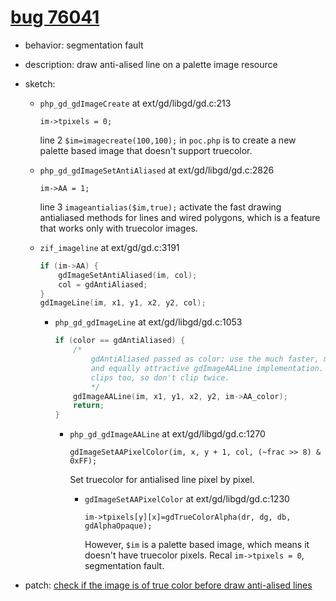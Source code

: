 # [bug 76041](https://bugs.php.net/bug.php?id=76041)
- behavior: segmentation fault
- description: draw anti-alised line on a palette image resource
- sketch: 
    
    - `php_gd_gdImageCreate` at ext/gd/libgd/gd.c:213

        `im->tpixels = 0;`

        line 2 `$im=imagecreate(100,100);` in `poc.php` is to create a new palette based image that doesn't support truecolor.

    - `php_gd_gdImageSetAntiAliased` at ext/gd/libgd/gd.c:2826

        `im->AA = 1;`

        line 3 `imageantialias($im,true);` activate the fast drawing antialiased methods for lines and wired polygons, which is a feature that works only with truecolor images.

    - `zif_imageline` at ext/gd/gd.c:3191

        ```C
        if (im->AA) {
            gdImageSetAntiAliased(im, col);
            col = gdAntiAliased;
        }
        gdImageLine(im, x1, y1, x2, y2, col);
        ```

        - `php_gd_gdImageLine` at ext/gd/libgd/gd.c:1053

            ```C
            if (color == gdAntiAliased) {
                /*
                    gdAntiAliased passed as color: use the much faster, much cheaper
                    and equally attractive gdImageAALine implementation. That
                    clips too, so don't clip twice.
                    */
                gdImageAALine(im, x1, y1, x2, y2, im->AA_color);
                return;
            }
            ```

            - `php_gd_gdImageAALine` at ext/gd/libgd/gd.c:1270

                `gdImageSetAAPixelColor(im, x, y + 1, col, (~frac >> 8) & 0xFF);`

                Set truecolor for antialised line pixel by pixel.

                - `gdImageSetAAPixelColor` at ext/gd/libgd/gd.c:1230

                    `im->tpixels[y][x]=gdTrueColorAlpha(dr, dg, db,  gdAlphaOpaque);`

                    However, `$im` is a palette based image, which means it doesn't have truecolor pixels. Recal `im->tpixels = 0`, segmentation fault.

- patch: [check if the image is of true color before draw anti-alised lines](http://git.php.net/?p=php-src.git;a=commit;h=d83467d70b9986ed3084c62fbbd07a0d8955951f)
